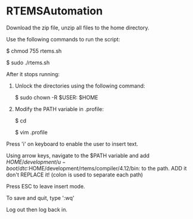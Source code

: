 # RTEMSAutomation

Download the zip file, unzip all files to the home directory.

Use the following commands to run the script:

$ chmod 755 rtems.sh

$ sudo ./rtems.sh

After it stops running: 
1. Unlock the directories using the following command:

    $ sudo chown -R $USER: $HOME

2. Modify the PATH variable in .profile:

    $ cd

    $ vim .profile

Press 'i' on keyboard to enable the user to insert text.

Using arrow keys, navigate to the $PATH variable and add
$HOME/development/u-boot/dtc:$HOME/development/rtems/compiler/4.12/bin: to the path. ADD it don't REPLACE it! (colon is used to separate each path)

Press ESC to leave insert mode.

To save and quit, type ':wq'

Log out then log back in.
